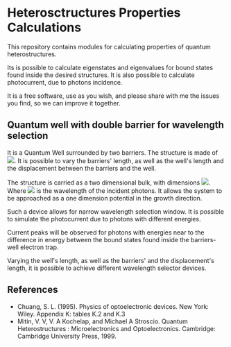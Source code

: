 # Heterosctructures Properties Calculations

This repository contains modules for calculating properties of quantum heterostructures.

Its is possible to calculate eigenstates and eigenvalues for bound states found inside the desired structures. It is also possible to calculate photocurrent, due to photons incidence.

It is a free software, use as you wish, and please share with me the issues you find, so we can improve it together.

## Quantum well with double barrier for wavelength selection

It is a Quantum Well surrounded by two barriers. The structure is made of <img src="https://latex.codecogs.com/gif.latex?Al_{x}Ga_{1-x}As/GaAs" />. It is possible to vary the barriers' length, as well as the well's length and the displacement between the barriers and the well.

The structure is carried as a two dimensional bulk, with dimensions <img src="https://latex.codecogs.com/gif.latex?L_x%20\sim%20\lambda_f%20\ll%20L_y,%20L_z" />. Where <img src="https://latex.codecogs.com/gif.latex?\lambda_f" /> is the wavelength of the incident photons. It allows the system to be approached as a one dimension potential in the growth direction.

Such a device allows for narrow wavelength selection window. It is possible to simulate the photocurrent due to photons with different energies.

Current peaks will be observed for photons with energies near to the difference in energy between the bound states found inside the barriers-well electron trap.

Varying the well's length, as well as the barriers' and the displacement's length, it is possible to achieve different wavelength selector devices.

## References

- Chuang, S. L. (1995). Physics of optoelectronic devices. New York: Wiley. Appendix K: tables K.2 and K.3
- Mitin, V. V, V. A Kochelap, and Michael A Stroscio. Quantum Heterostructures : Microelectronics and Optoelectronics. Cambridge: Cambridge University Press, 1999.